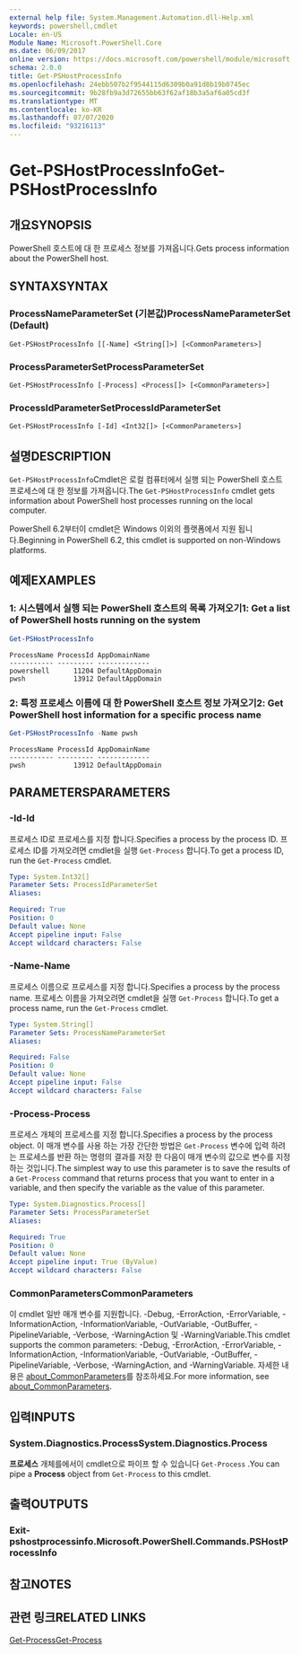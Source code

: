 ```yaml
---
external help file: System.Management.Automation.dll-Help.xml
keywords: powershell,cmdlet
Locale: en-US
Module Name: Microsoft.PowerShell.Core
ms.date: 06/09/2017
online version: https://docs.microsoft.com/powershell/module/microsoft.powershell.core/get-pshostprocessinfo?view=powershell-6&WT.mc_id=ps-gethelp
schema: 2.0.0
title: Get-PSHostProcessInfo
ms.openlocfilehash: 24ebb507b2f9544115d6309b0a91d8b19b0745ec
ms.sourcegitcommit: 9b28fb9a3d72655bb63f62af18b3a5af6a05cd3f
ms.translationtype: MT
ms.contentlocale: ko-KR
ms.lasthandoff: 07/07/2020
ms.locfileid: "93216113"
---
```

# <span data-ttu-id="c1d0d-103">Get-PSHostProcessInfo</span><span class="sxs-lookup"><span data-stu-id="c1d0d-103">Get-PSHostProcessInfo</span></span>

## <span data-ttu-id="c1d0d-104">개요</span><span class="sxs-lookup"><span data-stu-id="c1d0d-104">SYNOPSIS</span></span>
<span data-ttu-id="c1d0d-105">PowerShell 호스트에 대 한 프로세스 정보를 가져옵니다.</span><span class="sxs-lookup"><span data-stu-id="c1d0d-105">Gets process information about the PowerShell host.</span></span>

## <span data-ttu-id="c1d0d-106">SYNTAX</span><span class="sxs-lookup"><span data-stu-id="c1d0d-106">SYNTAX</span></span>

### <span data-ttu-id="c1d0d-107">ProcessNameParameterSet (기본값)</span><span class="sxs-lookup"><span data-stu-id="c1d0d-107">ProcessNameParameterSet (Default)</span></span>

```
Get-PSHostProcessInfo [[-Name] <String[]>] [<CommonParameters>]
```

### <span data-ttu-id="c1d0d-108">ProcessParameterSet</span><span class="sxs-lookup"><span data-stu-id="c1d0d-108">ProcessParameterSet</span></span>

```
Get-PSHostProcessInfo [-Process] <Process[]> [<CommonParameters>]
```

### <span data-ttu-id="c1d0d-109">ProcessIdParameterSet</span><span class="sxs-lookup"><span data-stu-id="c1d0d-109">ProcessIdParameterSet</span></span>

```
Get-PSHostProcessInfo [-Id] <Int32[]> [<CommonParameters>]
```

## <span data-ttu-id="c1d0d-110">설명</span><span class="sxs-lookup"><span data-stu-id="c1d0d-110">DESCRIPTION</span></span>

<span data-ttu-id="c1d0d-111">`Get-PSHostProcessInfo`Cmdlet은 로컬 컴퓨터에서 실행 되는 PowerShell 호스트 프로세스에 대 한 정보를 가져옵니다.</span><span class="sxs-lookup"><span data-stu-id="c1d0d-111">The `Get-PSHostProcessInfo` cmdlet gets information about PowerShell host processes running on the local computer.</span></span>

<span data-ttu-id="c1d0d-112">PowerShell 6.2부터이 cmdlet은 Windows 이외의 플랫폼에서 지원 됩니다.</span><span class="sxs-lookup"><span data-stu-id="c1d0d-112">Beginning in PowerShell 6.2, this cmdlet is supported on non-Windows platforms.</span></span>

## <span data-ttu-id="c1d0d-113">예제</span><span class="sxs-lookup"><span data-stu-id="c1d0d-113">EXAMPLES</span></span>

### <span data-ttu-id="c1d0d-114">1: 시스템에서 실행 되는 PowerShell 호스트의 목록 가져오기</span><span class="sxs-lookup"><span data-stu-id="c1d0d-114">1: Get a list of PowerShell hosts running on the system</span></span>

```powershell
Get-PSHostProcessInfo
```

```Output
ProcessName ProcessId AppDomainName
----------- --------- -------------
powershell      11204 DefaultAppDomain
pwsh            13912 DefaultAppDomain
```

### <span data-ttu-id="c1d0d-115">2: 특정 프로세스 이름에 대 한 PowerShell 호스트 정보 가져오기</span><span class="sxs-lookup"><span data-stu-id="c1d0d-115">2: Get PowerShell host information for a specific process name</span></span>

```powershell
Get-PSHostProcessInfo -Name pwsh
```

```Output
ProcessName ProcessId AppDomainName
----------- --------- -------------
pwsh            13912 DefaultAppDomain
```

## <span data-ttu-id="c1d0d-116">PARAMETERS</span><span class="sxs-lookup"><span data-stu-id="c1d0d-116">PARAMETERS</span></span>

### <span data-ttu-id="c1d0d-117">-Id</span><span class="sxs-lookup"><span data-stu-id="c1d0d-117">-Id</span></span>

<span data-ttu-id="c1d0d-118">프로세스 ID로 프로세스를 지정 합니다.</span><span class="sxs-lookup"><span data-stu-id="c1d0d-118">Specifies a process by the process ID.</span></span> <span data-ttu-id="c1d0d-119">프로세스 ID를 가져오려면 cmdlet을 실행 `Get-Process` 합니다.</span><span class="sxs-lookup"><span data-stu-id="c1d0d-119">To get a process ID, run the `Get-Process` cmdlet.</span></span>

```yaml
Type: System.Int32[]
Parameter Sets: ProcessIdParameterSet
Aliases:

Required: True
Position: 0
Default value: None
Accept pipeline input: False
Accept wildcard characters: False
```

### <span data-ttu-id="c1d0d-120">-Name</span><span class="sxs-lookup"><span data-stu-id="c1d0d-120">-Name</span></span>

<span data-ttu-id="c1d0d-121">프로세스 이름으로 프로세스를 지정 합니다.</span><span class="sxs-lookup"><span data-stu-id="c1d0d-121">Specifies a process by the process name.</span></span> <span data-ttu-id="c1d0d-122">프로세스 이름을 가져오려면 cmdlet을 실행 `Get-Process` 합니다.</span><span class="sxs-lookup"><span data-stu-id="c1d0d-122">To get a process name, run the `Get-Process` cmdlet.</span></span>

```yaml
Type: System.String[]
Parameter Sets: ProcessNameParameterSet
Aliases:

Required: False
Position: 0
Default value: None
Accept pipeline input: False
Accept wildcard characters: False
```

### <span data-ttu-id="c1d0d-123">-Process</span><span class="sxs-lookup"><span data-stu-id="c1d0d-123">-Process</span></span>

<span data-ttu-id="c1d0d-124">프로세스 개체의 프로세스를 지정 합니다.</span><span class="sxs-lookup"><span data-stu-id="c1d0d-124">Specifies a process by the process object.</span></span> <span data-ttu-id="c1d0d-125">이 매개 변수를 사용 하는 가장 간단한 방법은 `Get-Process` 변수에 입력 하려는 프로세스를 반환 하는 명령의 결과를 저장 한 다음이 매개 변수의 값으로 변수를 지정 하는 것입니다.</span><span class="sxs-lookup"><span data-stu-id="c1d0d-125">The simplest way to use this parameter is to save the results of a `Get-Process` command that returns process that you want to enter in a variable, and then specify the variable as the value of this parameter.</span></span>

```yaml
Type: System.Diagnostics.Process[]
Parameter Sets: ProcessParameterSet
Aliases:

Required: True
Position: 0
Default value: None
Accept pipeline input: True (ByValue)
Accept wildcard characters: False
```

### <span data-ttu-id="c1d0d-126">CommonParameters</span><span class="sxs-lookup"><span data-stu-id="c1d0d-126">CommonParameters</span></span>

<span data-ttu-id="c1d0d-127">이 cmdlet 일반 매개 변수를 지원합니다. -Debug, -ErrorAction, -ErrorVariable, -InformationAction, -InformationVariable, -OutVariable, -OutBuffer, -PipelineVariable, -Verbose, -WarningAction 및 -WarningVariable.</span><span class="sxs-lookup"><span data-stu-id="c1d0d-127">This cmdlet supports the common parameters: -Debug, -ErrorAction, -ErrorVariable, -InformationAction, -InformationVariable, -OutVariable, -OutBuffer, -PipelineVariable, -Verbose, -WarningAction, and -WarningVariable.</span></span> <span data-ttu-id="c1d0d-128">자세한 내용은 [about_CommonParameters](https://go.microsoft.com/fwlink/?LinkID=113216)를 참조하세요.</span><span class="sxs-lookup"><span data-stu-id="c1d0d-128">For more information, see [about_CommonParameters](https://go.microsoft.com/fwlink/?LinkID=113216).</span></span>

## <span data-ttu-id="c1d0d-129">입력</span><span class="sxs-lookup"><span data-stu-id="c1d0d-129">INPUTS</span></span>

### <span data-ttu-id="c1d0d-130">System.Diagnostics.Process</span><span class="sxs-lookup"><span data-stu-id="c1d0d-130">System.Diagnostics.Process</span></span>

<span data-ttu-id="c1d0d-131">**프로세스** 개체를에서이 cmdlet으로 파이프 할 수 있습니다 `Get-Process` .</span><span class="sxs-lookup"><span data-stu-id="c1d0d-131">You can pipe a **Process** object from `Get-Process` to this cmdlet.</span></span>

## <span data-ttu-id="c1d0d-132">출력</span><span class="sxs-lookup"><span data-stu-id="c1d0d-132">OUTPUTS</span></span>

### <span data-ttu-id="c1d0d-133">Exit-pshostprocessinfo.</span><span class="sxs-lookup"><span data-stu-id="c1d0d-133">Microsoft.PowerShell.Commands.PSHostProcessInfo</span></span>

## <span data-ttu-id="c1d0d-134">참고</span><span class="sxs-lookup"><span data-stu-id="c1d0d-134">NOTES</span></span>

## <span data-ttu-id="c1d0d-135">관련 링크</span><span class="sxs-lookup"><span data-stu-id="c1d0d-135">RELATED LINKS</span></span>

[<span data-ttu-id="c1d0d-136">Get-Process</span><span class="sxs-lookup"><span data-stu-id="c1d0d-136">Get-Process</span></span>](../Microsoft.PowerShell.Management/get-process.md)
